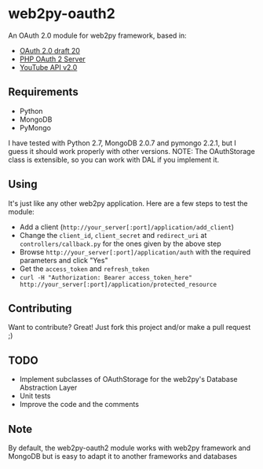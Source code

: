 web2py-oauth2
=============

An OAuth 2.0 module for web2py framework, based in:

* [OAuth 2.0 draft 20](http://tools.ietf.org/html/draft-ietf-oauth-v2-20)
* [PHP OAuth 2 Server](https://github.com/quizlet/oauth2-php)
* [YouTube API v2.0](https://developers.google.com/youtube/2.0/developers_guide_protocol#Authentication)

Requirements
------------

* Python
* MongoDB
* PyMongo

I have tested with Python 2.7, MongoDB 2.0.7 and pymongo 2.2.1, but I guess
it should work properly with other versions.
NOTE: The OAuthStorage class is extensible, so you can work with DAL if you
implement it.

Using
------------

It's just like any other web2py application. Here are a few steps to test the
module:

* Add a client (`http://your_server[:port]/application/add_client`)
* Change the `client_id`, `client_secret` and `redirect_uri` at 
`controllers/callback.py` for the ones given by the above step
* Browse `http://your_server[:port]/application/auth` with the required parameters
and click "Yes"
* Get the `access_token` and `refresh_token`
* `curl -H "Authorization: Bearer access_token_here" http://your_server[:port]/application/protected_resource`

Contributing
------------

Want to contribute? Great! Just fork this project and/or make a pull request ;)

TODO
------------

* Implement subclasses of OAuthStorage for the web2py's Database Abstraction Layer
* Unit tests
* Improve the code and the comments

Note
------------

By default, the web2py-oauth2 module works with web2py framework and MongoDB but
is easy to adapt it to another frameworks and databases
